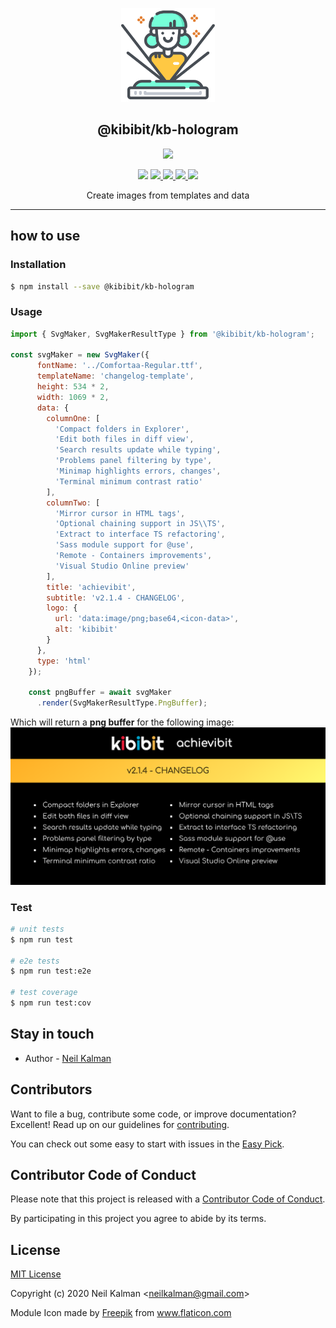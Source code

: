 <p align="center">
  <a href="https://github.com/Kibibit/kb-hologram" target="blank"><img src="./hologram.svg" width="150" ></a>
  <h2 align="center">
    @kibibit/kb-hologram
  </h2>
</p>
<p align="center">
  <a href="https://www.npmjs.com/package/@kibibit/kb-hologram"><img src="https://img.shields.io/npm/v/@kibibit/kb-hologram/latest.svg?style=for-the-badge&logo=npm&color=CB3837"></a>
</p>
<p align="center">
  <a href="https://www.npmjs.com/package/@kibibit/kb-hologram"><img src="https://img.shields.io/npm/v/@kibibit/kb-hologram/next.svg?style=flat-square&logo=npm&color=CB3837"></a>
  <a href="https://travis-ci.org/Kibibit/kb-hologram">
  <img src="https://travis-ci.org/Kibibit/kb-hologram.svg?branch=master">
  </a>
  <a href="https://coveralls.io/github/Kibibit/kb-hologram?branch=master">
  <img src="https://coveralls.io/repos/github/Kibibit/kb-hologram/badge.svg?branch=master">
  </a>
  <a href="http://greenkeeper.io">
    <img src="https://badges.greenkeeper.io/Kibibit/kb-hologram.svg">
  </a>
  <a href="https://salt.bountysource.com/teams/kibibit"><img src="https://img.shields.io/endpoint.svg?url=https://monthly-salt.now.sh/kibibit&style=flat-square"></a>
</p>
<p align="center">
  Create images from templates and data
</p>
<hr>

## how to use

### Installation

```bash
$ npm install --save @kibibit/kb-hologram
```

### Usage

```javascript
import { SvgMaker, SvgMakerResultType } from '@kibibit/kb-hologram';

const svgMaker = new SvgMaker({
      fontName: '../Comfortaa-Regular.ttf',
      templateName: 'changelog-template',
      height: 534 * 2,
      width: 1069 * 2,
      data: {
        columnOne: [
          'Compact folders in Explorer',
          'Edit both files in diff view',
          'Search results update while typing',
          'Problems panel filtering by type',
          'Minimap highlights errors, changes',
          'Terminal minimum contrast ratio'
        ],
        columnTwo: [
          'Mirror cursor in HTML tags',
          'Optional chaining support in JS\\TS',
          'Extract to interface TS refactoring',
          'Sass module support for @use',
          'Remote - Containers improvements',
          'Visual Studio Online preview'
        ],
        title: 'achievibit',
        subtitle: 'v2.1.4 - CHANGELOG',
        logo: {
          url: 'data:image/png;base64,<icon-data>',
          alt: 'kibibit'
        }
      },
      type: 'html'
    });

    const pngBuffer = await svgMaker
      .render(SvgMakerResultType.PngBuffer);
```

Which will return a **png buffer** for the following image:
![generated changelog](https://raw.githubusercontent.com/Kibibit/kb-hologram/next/src/__image_snapshots__/image-maker-spec-ts-image-maker-should-generate-changelog-from-html-template-1-snap.png)

### Test

```bash
# unit tests
$ npm run test

# e2e tests
$ npm run test:e2e

# test coverage
$ npm run test:cov
```

## Stay in touch

- Author - [Neil Kalman](https://github.com/thatkookooguy)

## Contributors

Want to file a bug, contribute some code, or improve documentation? Excellent! Read up on our guidelines for [contributing](CONTRIBUTING.MD).

You can check out some easy to start with issues in the [Easy Pick](https://github.com/Kibibit/kb-hologram/labels/Easy%20Pick).

## Contributor Code of Conduct
Please note that this project is released with a [Contributor Code of Conduct](CODE_OF_CONDUCT.md).

By participating in this project you agree to abide by its terms.

## License

[MIT License](LICENSE)

Copyright (c) 2020 Neil Kalman &lt;neilkalman@gmail.com&gt;

<div>Module Icon made by <a href="https://www.flaticon.com/authors/freepik" title="Freepik">Freepik</a> from <a href="https://www.flaticon.com/" title="Flaticon">www.flaticon.com</a></div>
